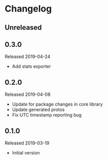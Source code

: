 # Changelog

## Unreleased

## 0.3.0
Released 2019-04-24

- Add stats exporter

## 0.2.0
Released 2019-04-08

- Update for package changes in core library
- Update generated protos
- Fix UTC timestamp reporting bug

## 0.1.0
Released 2019-03-19

- Initial version
